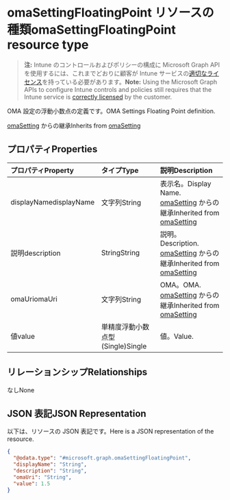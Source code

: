 # <a name="omasettingfloatingpoint-resource-type"></a><span data-ttu-id="e67dc-101">omaSettingFloatingPoint リソースの種類</span><span class="sxs-lookup"><span data-stu-id="e67dc-101">omaSettingFloatingPoint resource type</span></span>

> <span data-ttu-id="e67dc-102">**注:** Intune のコントロールおよびポリシーの構成に Microsoft Graph API を使用するには、これまでどおりに顧客が Intune サービスの[適切なライセンス](https://go.microsoft.com/fwlink/?linkid=839381)を持っている必要があります。</span><span class="sxs-lookup"><span data-stu-id="e67dc-102">**Note:** Using the Microsoft Graph APIs to configure Intune controls and policies still requires that the Intune service is [correctly licensed](https://go.microsoft.com/fwlink/?linkid=839381) by the customer.</span></span>

<span data-ttu-id="e67dc-103">OMA 設定の浮動小数点の定義です。</span><span class="sxs-lookup"><span data-stu-id="e67dc-103">OMA Settings Floating Point definition.</span></span>

<span data-ttu-id="e67dc-104">[omaSetting](../resources/intune_deviceconfig_omasetting.md) からの継承</span><span class="sxs-lookup"><span data-stu-id="e67dc-104">Inherits from [omaSetting](../resources/intune_deviceconfig_omasetting.md)</span></span>

## <a name="properties"></a><span data-ttu-id="e67dc-105">プロパティ</span><span class="sxs-lookup"><span data-stu-id="e67dc-105">Properties</span></span>
|<span data-ttu-id="e67dc-106">プロパティ</span><span class="sxs-lookup"><span data-stu-id="e67dc-106">Property</span></span>|<span data-ttu-id="e67dc-107">タイプ</span><span class="sxs-lookup"><span data-stu-id="e67dc-107">Type</span></span>|<span data-ttu-id="e67dc-108">説明</span><span class="sxs-lookup"><span data-stu-id="e67dc-108">Description</span></span>|
|:---|:---|:---|
|<span data-ttu-id="e67dc-109">displayName</span><span class="sxs-lookup"><span data-stu-id="e67dc-109">displayName</span></span>|<span data-ttu-id="e67dc-110">文字列</span><span class="sxs-lookup"><span data-stu-id="e67dc-110">String</span></span>|<span data-ttu-id="e67dc-111">表示名。</span><span class="sxs-lookup"><span data-stu-id="e67dc-111">Display Name.</span></span> <span data-ttu-id="e67dc-112">[omaSetting](../resources/intune_deviceconfig_omasetting.md) からの継承</span><span class="sxs-lookup"><span data-stu-id="e67dc-112">Inherited from [omaSetting](../resources/intune_deviceconfig_omasetting.md)</span></span>|
|<span data-ttu-id="e67dc-113">説明</span><span class="sxs-lookup"><span data-stu-id="e67dc-113">description</span></span>|<span data-ttu-id="e67dc-114">String</span><span class="sxs-lookup"><span data-stu-id="e67dc-114">String</span></span>|<span data-ttu-id="e67dc-115">説明。</span><span class="sxs-lookup"><span data-stu-id="e67dc-115">Description.</span></span> <span data-ttu-id="e67dc-116">[omaSetting](../resources/intune_deviceconfig_omasetting.md) からの継承</span><span class="sxs-lookup"><span data-stu-id="e67dc-116">Inherited from [omaSetting](../resources/intune_deviceconfig_omasetting.md)</span></span>|
|<span data-ttu-id="e67dc-117">omaUri</span><span class="sxs-lookup"><span data-stu-id="e67dc-117">omaUri</span></span>|<span data-ttu-id="e67dc-118">文字列</span><span class="sxs-lookup"><span data-stu-id="e67dc-118">String</span></span>|<span data-ttu-id="e67dc-119">OMA。</span><span class="sxs-lookup"><span data-stu-id="e67dc-119">OMA.</span></span> <span data-ttu-id="e67dc-120">[omaSetting](../resources/intune_deviceconfig_omasetting.md) からの継承</span><span class="sxs-lookup"><span data-stu-id="e67dc-120">Inherited from [omaSetting](../resources/intune_deviceconfig_omasetting.md)</span></span>|
|<span data-ttu-id="e67dc-121">値</span><span class="sxs-lookup"><span data-stu-id="e67dc-121">value</span></span>|<span data-ttu-id="e67dc-122">単精度浮動小数点型 (Single)</span><span class="sxs-lookup"><span data-stu-id="e67dc-122">Single</span></span>|<span data-ttu-id="e67dc-123">値。</span><span class="sxs-lookup"><span data-stu-id="e67dc-123">Value.</span></span>|

## <a name="relationships"></a><span data-ttu-id="e67dc-124">リレーションシップ</span><span class="sxs-lookup"><span data-stu-id="e67dc-124">Relationships</span></span>
<span data-ttu-id="e67dc-125">なし</span><span class="sxs-lookup"><span data-stu-id="e67dc-125">None</span></span>
## <a name="json-representation"></a><span data-ttu-id="e67dc-126">JSON 表記</span><span class="sxs-lookup"><span data-stu-id="e67dc-126">JSON Representation</span></span>
<span data-ttu-id="e67dc-127">以下は、リソースの JSON 表記です。</span><span class="sxs-lookup"><span data-stu-id="e67dc-127">Here is a JSON representation of the resource.</span></span>
<!--{
  "blockType": "resource",
  "baseType": "microsoft.graph.omaSetting",
  "@odata.type": "microsoft.graph.omaSettingFloatingPoint"
}-->
``` json
{
  "@odata.type": "#microsoft.graph.omaSettingFloatingPoint",
  "displayName": "String",
  "description": "String",
  "omaUri": "String",
  "value": 1.5
}
```




